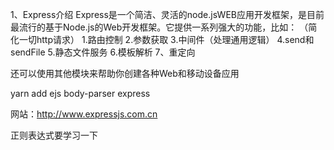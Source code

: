 1、Express介绍
Express是一个简洁、灵活的node.jsWEB应用开发框架，是目前最流行的基于Node.js的Web开发框架。它提供一系列强大的功能，比如：
（简化一切http请求）
1.路由控制
2.参数获取
3.中间件（处理通用逻辑）
4.send和sendFile
5.静态文件服务
6.模板解析
7、重定向

还可以使用其他模块来帮助你创建各种Web和移动设备应用

yarn add ejs body-parser express

网站：http://www.expressjs.com.cn

正则表达式要学习一下





